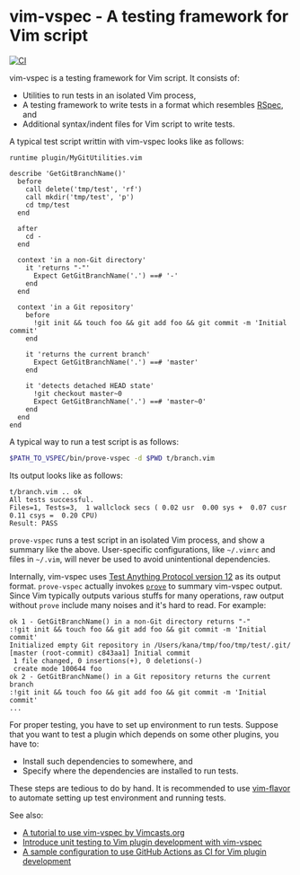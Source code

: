# vim-vspec - A testing framework for Vim script

[![CI](https://github.com/kana/vim-vspec/actions/workflows/ci.yml/badge.svg)](https://github.com/kana/vim-vspec/actions/workflows/ci.yml)

vim-vspec is a testing framework for Vim script.  It consists of:

* Utilities to run tests in an isolated Vim process,
* A testing framework to write tests in a format which resembles [RSpec](https://rspec.info/), and
* Additional syntax/indent files for Vim script to write tests.

A typical test script writtin with vim-vspec looks like as follows:

```vim
runtime plugin/MyGitUtilities.vim

describe 'GetGitBranchName()'
  before
    call delete('tmp/test', 'rf')
    call mkdir('tmp/test', 'p')
    cd tmp/test
  end

  after
    cd -
  end

  context 'in a non-Git directory'
    it 'returns "-"'
      Expect GetGitBranchName('.') ==# '-'
    end
  end

  context 'in a Git repository'
    before
      !git init && touch foo && git add foo && git commit -m 'Initial commit'
    end

    it 'returns the current branch'
      Expect GetGitBranchName('.') ==# 'master'
    end

    it 'detects detached HEAD state'
      !git checkout master~0
      Expect GetGitBranchName('.') ==# 'master~0'
    end
  end
end
```

A typical way to run a test script is as follows:

```bash
$PATH_TO_VSPEC/bin/prove-vspec -d $PWD t/branch.vim
```

Its output looks like as follows:

```
t/branch.vim .. ok
All tests successful.
Files=1, Tests=3,  1 wallclock secs ( 0.02 usr  0.00 sys +  0.07 cusr  0.11 csys =  0.20 CPU)
Result: PASS
```

`prove-vspec` runs a test script in an isolated Vim process, and show
a summary like the above.  User-specific configurations, like `~/.vimrc` and
files in `~/.vim`, will never be used to avoid unintentional dependencies.

Internally, vim-vspec uses
[Test Anything Protocol version 12](https://testanything.org/tap-specification.html)
as its output format.
`prove-vspec` actually invokes [`prove`](https://perldoc.perl.org/App::Prove)
to summary vim-vspec output.  Since Vim typically outputs various stuffs for
many operations, raw output without `prove` include many noises and it's hard
to read.  For example:

```
ok 1 - GetGitBranchName() in a non-Git directory returns "-"
:!git init && touch foo && git add foo && git commit -m 'Initial commit'
Initialized empty Git repository in /Users/kana/tmp/foo/tmp/test/.git/
[master (root-commit) c843aa1] Initial commit
 1 file changed, 0 insertions(+), 0 deletions(-)
 create mode 100644 foo
ok 2 - GetGitBranchName() in a Git repository returns the current branch
:!git init && touch foo && git add foo && git commit -m 'Initial commit'
...
```

For proper testing, you have to set up environment to run tests.  Suppose that
you want to test a plugin which depends on some other plugins, you have to:

* Install such dependencies to somewhere, and
* Specify where the dependencies are installed to run tests.

These steps are tedious to do by hand.  It is recommended to use
[vim-flavor](https://github.com/kana/vim-flavor) to automate setting up test
environment and running tests.

See also:

* [A tutorial to use vim-vspec by Vimcasts.org](http://vimcasts.org/episodes/an-introduction-to-vspec/)
* [Introduce unit testing to Vim plugin development with vim-vspec](https://whileimautomaton.net/2013/02/13211500)
* [A sample configuration to use GitHub Actions as CI for Vim plugin development](https://github.com/kana/vim-textobj-line/blob/1a6780d29adcf7e464e8ddbcd0be0a9df1a37339/.github/workflows/ci.yml)

<!-- vim: set expandtab shiftwidth=4 softtabstop=4 textwidth=78 : -->
